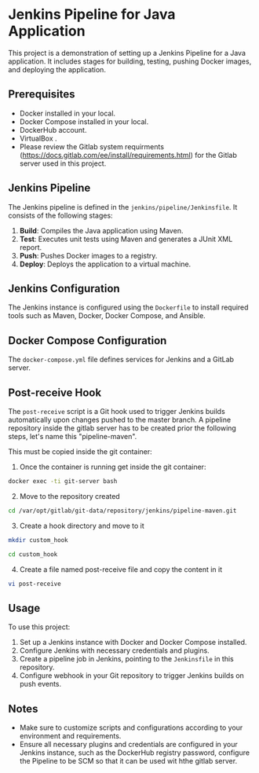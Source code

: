 # Jenkins Pipeline for Java Application

This project is a demonstration of setting up a Jenkins Pipeline for a Java application. It includes stages for building, testing, pushing Docker images, and deploying the application.

## Prerequisites

- Docker installed in your local.
- Docker Compose installed in your local.
- DockerHub account.
- VirtualBox .
- Please review the Gitlab system requirments (https://docs.gitlab.com/ee/install/requirements.html) for the Gitlab server used in this project.

## Jenkins Pipeline

The Jenkins pipeline is defined in the `jenkins/pipeline/Jenkinsfile`. It consists of the following stages:

1. **Build**: Compiles the Java application using Maven.
2. **Test**: Executes unit tests using Maven and generates a JUnit XML report.
3. **Push**: Pushes Docker images to a registry.
4. **Deploy**: Deploys the application to a virtual machine.

## Jenkins Configuration

The Jenkins instance is configured using the `Dockerfile` to install required tools such as Maven, Docker, Docker Compose, and Ansible.

## Docker Compose Configuration

The `docker-compose.yml` file defines services for Jenkins and a GitLab server.

## Post-receive Hook

The `post-receive` script is a Git hook used to trigger Jenkins builds automatically upon changes pushed to the master branch. A pipeline repository inside the gitlab server has to be created prior the following steps, let's name this "pipeline-maven".

This must be copied inside the git container:

1. Once the container is running get inside the git container:

```bash
docker exec -ti git-server bash
```

2. Move to the repository created

```bash
cd /var/opt/gitlab/git-data/repository/jenkins/pipeline-maven.git
```

3. Create a hook directory and move to it

```bash
mkdir custom_hook

cd custom_hook
```

4. Create a file named post-receive file and copy the content in it

```bash
vi post-receive
```

## Usage

To use this project:

1. Set up a Jenkins instance with Docker and Docker Compose installed.
2. Configure Jenkins with necessary credentials and plugins.
3. Create a pipeline job in Jenkins, pointing to the `Jenkinsfile` in this repository.
4. Configure webhook in your Git repository to trigger Jenkins builds on push events.

## Notes

- Make sure to customize scripts and configurations according to your environment and requirements.
- Ensure all necessary plugins and credentials are configured in your Jenkins instance, such as the DockerHub registry password, configure the Pipeline to be SCM so that it can be used wit hthe gitlab server.


